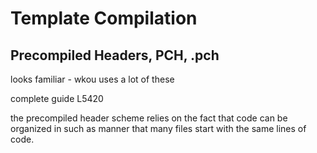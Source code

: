 # Template Compilation

## Precompiled Headers, PCH, .pch

looks familiar - wkou uses a lot of these

complete guide L5420

the precompiled header scheme relies on the fact that code can be organized in
such as manner that many files start with the same lines of code.

